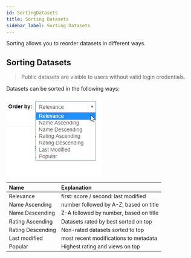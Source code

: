 ```yaml
---
id: SortingDatasets
title: Sorting Datasets
sidebar_label: Sorting Datasets
---
```

Sorting allows you to reorder datasets in different ways.

## Sorting Datasets
> Public datasets are visible to users without valid login credentials.

Datasets can be sorted in the following ways:

![IMAGE: sorting dropdown](assets/SortingDatasets/dataplatform_user_FilteringDataset_sort.png)

| Name | Explanation |
| :---- | :----------- |
| Relevance | first: score / second: last modified |
| Name Ascending | number followed by A-Z, based on title |
| Name Descending | Z-A followed by number, based on title |
| Rating Ascending | Datasets rated by best sorted on top |
| Rating Descending | Non-rated datasets sorted to top |
| Last modified | most recent modifications to metadata |
| Popular | Highest rating and views on top |
